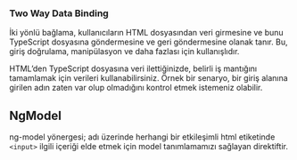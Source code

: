 ### Two Way Data Binding

İki yönlü bağlama, kullanıcıların HTML dosyasından veri girmesine ve bunu TypeScript dosyasına göndermesine ve geri
göndermesine olanak tanır. Bu, giriş doğrulama, manipülasyon ve daha fazlası için kullanışlıdır.

HTML’den TypeScript dosyasına veri ilettiğinizde, belirli iş mantığını tamamlamak için verileri kullanabilirsiniz. Örnek
bir senaryo, bir giriş alanına girilen adın zaten var olup olmadığını kontrol etmek istemeniz olabilir.

## NgModel

ng-model yönergesi; adı üzerinde herhangi bir etkileşimli html etiketinde
`<input>` 
ilgili içeriği elde etmek için model tanımlamamızı sağlayan direktiftir.


